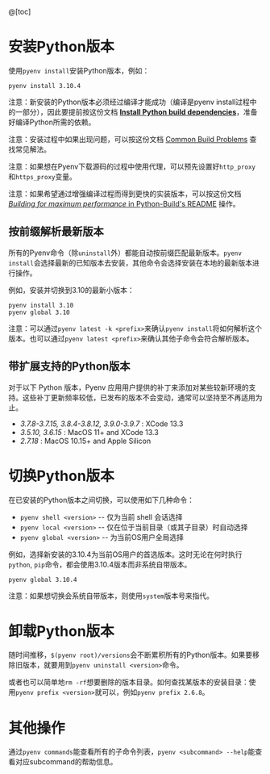 @[toc]
# 安装Python版本
使用`pyenv install`安装Python版本，例如：
```shell
pyenv install 3.10.4
```
注意：新安装的Python版本必须经过编译才能成功（编译是pyenv install过程中的一部分），因此要提前按这份文档 [**Install Python build dependencies**](https://github.com/pyenv/pyenv/wiki#suggested-build-environment)，准备好编译Python所需的依赖。

注意：安装过程中如果出现问题，可以按这份文档 [Common Build Problems](https://github.com/pyenv/pyenv/wiki/Common-build-problems) 查找常见解法。

注意：如果想在Pyenv下载源码的过程中使用代理，可以预先设置好`http_proxy`和`https_proxy`变量。

注意：如果希望通过增强编译过程而得到更快的实装版本，可以按这份文档 [_Building for maximum performance_ in Python-Build's README](https://github.com/pyenv/pyenv/plugins/python-build/README.md#building-for-maximum-performance) 操作。

## 按前缀解析最新版本

所有的Pyenv命令（除`uninstall`外）都能自动按前缀匹配最新版本。`pyenv install`会选择最新的已知版本去安装，其他命令会选择安装在本地的最新版本进行操作。

例如，安装并切换到3.10的最新小版本：
```shell
pyenv install 3.10
pyenv global 3.10
```

注意：可以通过`pyenv latest -k <prefix>`来确认`pyenv install`将如何解析这个版本。也可以通过`pyenv latest <prefix>`来确认其他子命令会符合解析版本。

## 带扩展支持的Python版本

对于以下 Python 版本，Pyenv 应用用户提供的补丁来添加对某些较新环境的支持。这些补丁更新频率较低，已发布的版本不会变动，通常可以坚持至不再适用为止。

* *3.7.8-3.7.15, 3.8.4-3.8.12, 3.9.0-3.9.7* : XCode 13.3
* *3.5.10, 3.6.15* : MacOS 11+ and XCode 13.3
* *2.7.18* : MacOS 10.15+ and Apple Silicon

# 切换Python版本

在已安装的Python版本之间切换，可以使用如下几种命令：

* `pyenv shell <version>` -- 仅为当前 shell 会话选择
* `pyenv local <version>` -- 仅在位于当前目录（或其子目录）时自动选择
* `pyenv global <version>` -- 为当前OS用户全局选择

例如，选择新安装的3.10.4为当前OS用户的首选版本。这时无论在何时执行`python`, `pip`命令，都会使用3.10.4版本而非系统自带版本。
```shell
pyenv global 3.10.4
```

注意：如果想切换会系统自带版本，则使用`system`版本号来指代。

# 卸载Python版本

随时间推移，`$(pyenv root)/versions`会不断累积所有的Python版本。如果要移除旧版本，就要用到`pyenv uninstall <version>`命令。

或者也可以简单地`rm -rf`想要删除的版本目录。如何查找某版本的安装目录：使用`pyenv prefix <version>`就可以，例如`pyenv prefix 2.6.8`。

# 其他操作

通过`pyenv commands`能查看所有的子命令列表，`pyenv <subcommand> --help`能查看对应subcommand的帮助信息。


